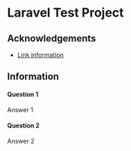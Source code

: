 
# Laravel Test Project



## Acknowledgements

 - [Link information](https://github.com/RO8OT0V/laravel_project/tree/main#information)


## Information

#### Question 1

Answer 1

#### Question 2

Answer 2

